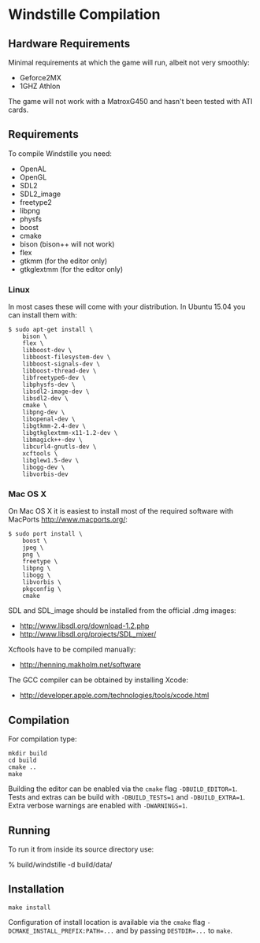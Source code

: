 Windstille Compilation
======================

Hardware Requirements
---------------------

Minimal requirements at which the game will run, albeit not very
smoothly:

 * Geforce2MX
 * 1GHZ Athlon

The game will not work with a MatroxG450 and hasn't been tested with
ATI cards.


Requirements
------------

To compile Windstille you need:

 * OpenAL
 * OpenGL
 * SDL2
 * SDL2_image
 * freetype2
 * libpng
 * physfs
 * boost
 * cmake
 * bison (bison++ will not work)
 * flex
 * gtkmm (for the editor only)
 * gtkglextmm (for the editor only)


### Linux

In most cases these will come with your distribution. In Ubuntu 15.04
you can install them with:

    $ sudo apt-get install \
        bison \
        flex \
        libboost-dev \
        libboost-filesystem-dev \
        libboost-signals-dev \
        libboost-thread-dev \
        libfreetype6-dev \
        libphysfs-dev \
        libsdl2-image-dev \
        libsdl2-dev \
        cmake \
        libpng-dev \
        libopenal-dev \
        libgtkmm-2.4-dev \
        libgtkglextmm-x11-1.2-dev \
        libmagick++-dev \
        libcurl4-gnutls-dev \
        xcftools \
        libglew1.5-dev \
        libogg-dev \
        libvorbis-dev


### Mac OS X

On Mac OS X it is easiest to install most of the required software
with MacPorts http://www.macports.org/:

    $ sudo port install \
        boost \
        jpeg \
        png \
        freetype \
        libpng \
        libogg \
        libvorbis \
        pkgconfig \
        cmake

SDL and SDL_image should be installed from the official .dmg images:

 * http://www.libsdl.org/download-1.2.php
 * http://www.libsdl.org/projects/SDL_mixer/

Xcftools have to be compiled manually:

 * http://henning.makholm.net/software

The GCC compiler can be obtained by installing Xcode:

 * http://developer.apple.com/technologies/tools/xcode.html


Compilation
-----------

For compilation type:

    mkdir build
    cd build
    cmake ..
    make

Building the editor can be enabled via the `cmake` flag
`-DBUILD_EDITOR=1`. Tests and extras can be build with
`-DBUILD_TESTS=1` and `-DBUILD_EXTRA=1`. Extra verbose warnings are
enabled with `-DWARNINGS=1`.


Running
-------

To run it from inside its source directory use:

 % build/windstille -d build/data/


Installation
------------

    make install

Configuration of install location is available via the `cmake` flag
`-DCMAKE_INSTALL_PREFIX:PATH=...` and by passing `DESTDIR=...` to
`make`.
